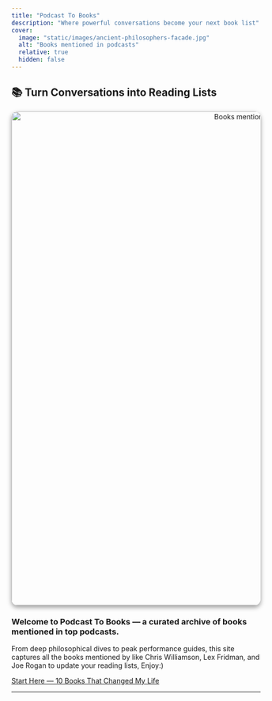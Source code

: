 ```yaml
---
title: "Podcast To Books"
description: "Where powerful conversations become your next book list"
cover:
  image: "static/images/ancient-philosophers-facade.jpg"
  alt: "Books mentioned in podcasts"
  relative: true
  hidden: false
---
```


## 📚 Turn Conversations into Reading Lists
<!-- ![Books mentioned in podcasts](/images/ancient-philosophers-facade.jpg) -->
<p align="center">
  <img src="/podcasts-to-books/images/ancient-philosophers-facade.jpg" alt="Books mentioned in podcasts" width="1000" style="border-radius: 12px; box-shadow: 0 4px 10px rgba(0,0,0,0.4);" />
</p>



### Welcome to **Podcast To Books** — a curated archive of books mentioned in top podcasts.

From deep philosophical dives to peak performance guides, this site captures all the books mentioned by like Chris Williamson, Lex Fridman, and Joe Rogan to update your reading lists, Enjoy:)

[Start  Here — 10 Books That Changed My Life](/podcasts-to-books/chris-williamson/10-books-that-changed-my-life/)


---